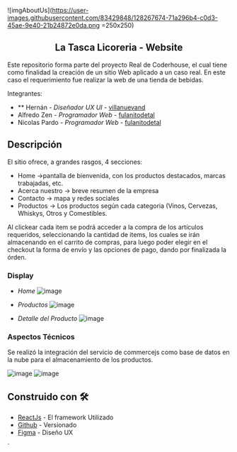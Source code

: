 ![imgAboutUs](https://user-images.githubusercontent.com/83429848/128267674-71a296b4-c0d3-45ae-9e40-21b24872e0da.png =250x250)

<p align="center">
  <h2 align="center">La Tasca Licoreria - Website</h2>
</p>

Este repositorio forma parte del proyecto Real de Coderhouse, el cual tiene como finalidad la creación de un sitio Web aplicado a un caso real. 
En este caso el requerimiento fue realizar la web de una tienda de bebidas.

Integrantes:

* ** Hernán - *Diseñador UX UI* - [villanuevand](https://github.com/villanuevand)
* Alfredo Zen  - *Programador Web* - [fulanitodetal](#fulanito-de-tal)
* Nicolas Pardo - *Programador Web* - [fulanitodetal](#fulanito-de-tal)

## Descripción

El sitio ofrece, a grandes rasgos, 4 secciones:
* Home ->pantalla de bienvenida, con los productos destacados, marcas trabajadas, etc.
* Acerca nuestro -> breve resumen de la empresa
* Contacto -> mapa y redes sociales
* Productos -> Los productos según cada categoria (Vinos, Cervezas, Whiskys, Otros y Comestibles.

Al clickear cada item se podrá acceder a la compra de los artículos requeridos, seleccionando la cantidad de items, los cuales se irán almacenando en el carrito de compras, para luego poder elegir en el checkout la forma de envío y las opciones de pago, dando por finalizada la órden. 

### Display

* *Home*
![image](https://user-images.githubusercontent.com/83429848/128265653-f9af00de-f20e-4c70-82ad-0fc5bae06fc1.png)

* *Productos*
![image](https://user-images.githubusercontent.com/83429848/128265744-7df8ef3a-e614-4bb5-b5b8-81bb27ca093f.png)

* *Detalle del Producto*
![image](https://user-images.githubusercontent.com/83429848/128265819-08a69003-312f-461d-b0d6-f32478372960.png)


### Aspectos Técnicos

Se realizó la integración del servicio de commercejs como  base de datos en la nube para el almacenamiento de los productos.

![image](https://user-images.githubusercontent.com/83429848/128266011-311c103b-ee76-45c1-8a66-f01373db2db9.png)
![image](https://user-images.githubusercontent.com/83429848/128266100-8f59834d-c7fd-4b6e-a921-03a54e3022ad.png)

## Construido con 🛠️

* [ReactJs](https://reactjs.org/) - El framework Utilizado
* [Github](https://github.org/) - Versionado
* [Figma](https://www.figma.com/) - Diseño UX

`

